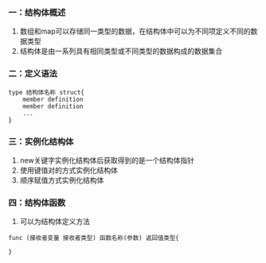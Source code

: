 ### 一：结构体概述
1. 数组和map可以存储同一类型的数据，在结构体中可以为不同项定义不同的数据类型
2. 结构体是由一系列具有相同类型或不同类型的数据构成的数据集合

### 二：定义语法
```
type 结构体名称 struct{
    member definition
    member definition
    ...
}
```

### 三：实例化结构体
1. new关键字实例化结构体后获取得到的是一个结构体指针
2. 使用键值对的方式实例化结构体
3. 顺序赋值方式实例化结构体

### 四：结构体函数
1. 可以为结构体定义方法
```
func (接收者变量 接收者类型) 函数名称(参数) 返回值类型{

}
```